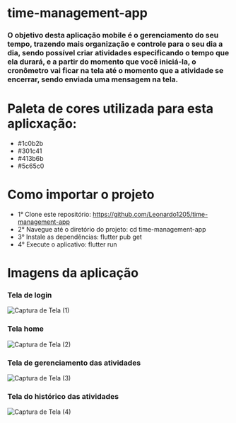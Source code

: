 # time-management-app

### O objetivo desta aplicação mobile é o gerenciamento do seu tempo, trazendo mais organização e controle para o seu dia a dia, sendo possível criar atividades especificando o tempo que ela durará, e a partir do momento que você iniciá-la, o cronômetro vai ficar na tela até o momento que a atividade se encerrar, sendo enviada uma mensagem na tela.

# Paleta de cores utilizada para esta aplicxação:
- #1c0b2b
- #301c41
- #413b6b
- #5c65c0

# Como importar o projeto
- 1° Clone este repositório: https://github.com/Leonardo1205/time-management-app
- 2° Navegue até o diretório do projeto: cd time-management-app
- 3° Instale as dependências: flutter pub get
- 4° Execute o aplicativo: flutter run

# Imagens da aplicação

### Tela de login
![Captura de Tela (1)](https://github.com/user-attachments/assets/83438bed-a649-4a43-82a1-daa1fd08c2a8)

### Tela home
![Captura de Tela (2)](https://github.com/user-attachments/assets/cda062d2-b0a1-4d4f-83af-6b3a6373ce74)

### Tela de gerenciamento das atividades
![Captura de Tela (3)](https://github.com/user-attachments/assets/12eec200-6a7e-47bd-b409-68422b698421)

### Tela do histórico das atividades
![Captura de Tela (4)](https://github.com/user-attachments/assets/cf34f6d9-25df-4e97-a3aa-464d35f36e70)




